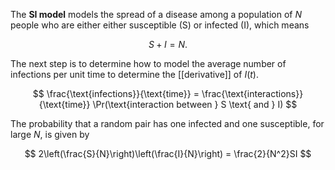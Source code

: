 The **SI model** models the spread of a disease among a population of $N$ people who are either either susceptible (S) or infected (I), which means

$$
S+I = N.
$$

The next step is to determine how to model the average number of infections per unit time to determine the [[derivative]] of $I(t)$.

$$
\frac{\text{infections}}{\text{time}} = \frac{\text{interactions}}{\text{time}} \Pr(\text{interaction between } S \text{ and } I)
$$

The probability that a random pair has one infected and one susceptible, for large $N$, is given by

$$
2\left(\frac{S}{N}\right)\left(\frac{I}{N}\right) = \frac{2}{N^2}SI
$$